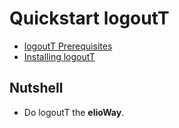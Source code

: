 # Quickstart logoutT
- [logoutT Prerequisites](/ribs/logoutT/prerequisites.html)
- [Installing logoutT](/ribs/logoutT/installing.html)
## Nutshell
- Do logoutT the **elioWay**.
